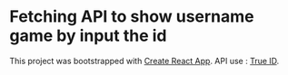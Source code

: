 # Fetching API to show username game by input the id
This project was bootstrapped with [Create React App](https://github.com/facebook/create-react-app).
API use : [True ID](https://www.api-xyz.com/).
